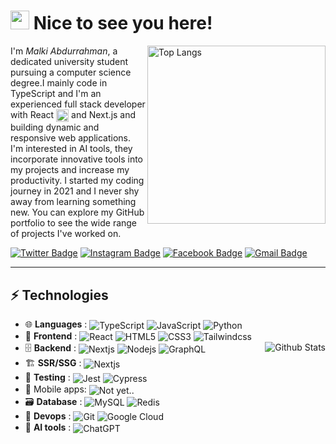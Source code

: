 # <img src="https://media.giphy.com/media/v1.Y2lkPTc5MGI3NjExNDFhZmFmZWEyZGM1MTQ2ZTUyMjNhZmZmODU3NjdiMWNmZGI4MzFmOCZlcD12MV9pbnRlcm5hbF9naWZzX2dpZklkJmN0PXM/BClfp8V6mQyhzof4gp/giphy.gif" width="30"> Nice to see you here!

<img src="https://github-readme-stats.vercel.app/api/top-langs/?username=malkiii&hide=python&layout=pie&theme=radical" alt="Top Langs" width=285 align=right />

I'm _Malki Abdurrahman_, a dedicated university student pursuing a computer science degree.I mainly code in TypeScript and I'm an experienced full stack developer with React <img src="https://img.uxwing.com/wp-content/themes/uxwing/download/brands-social-media/react-js-icon.svg" alt="React" width=20 align=center /> and Next.js and building dynamic and responsive web applications. I'm interested in AI tools, they incorporate innovative tools into my projects and increase my productivity. I started my coding journey in 2021 and I never shy away from learning something new. You can explore my GitHub portfolio to see the wide range of projects I've worked on.

[![Twitter Badge](https://img.shields.io/badge/-@MalkiAbduu-1d9bf0?style=flat-square&logo=twitter&logoColor=white&link=https://twitter.com/MalkiAbduu)](https://twitter.com/MalkiAbduu)
[![Instagram Badge](https://img.shields.io/badge/-malkiabduu-ff0d5f?style=flat-square&logo=instagram&logoColor=white&link=https://www.instagram.com/malkiabduu)](https://www.instagram.com/malkiabduu)
[![Facebook Badge](https://img.shields.io/badge/-Malki_abdo-1877F2?style=flat-square&logo=facebook&logoColor=white&link=https://web.facebook.com/malkiabduu)](https://web.facebook.com/malkiabduu)
[![Gmail Badge](https://img.shields.io/badge/-malki.abdurrahmane@gmail.com-c92621?style=flat-square&logo=gmail&logoColor=white&link=mailto:malki.abdurrahmane@gmail.com)](mailto:malki.abdurrahmane@gmail.com)

---

## ⚡ Technologies

- 🌐 **Languages** : <img src="https://img.shields.io/badge/-TypeScript-007ACC?style=flat-square&logoColor=white&logo=typescript" alt="TypeScript" align=center /> <img src="https://img.shields.io/badge/-JavaScript-black?style=flat-square&logo=javascript" alt="JavaScript" align=center /> <img src="https://img.shields.io/badge/-Python-2b5b84?style=flat-square&logoColor=ffd343&logo=Python" alt="Python" align=center />
- 🎨 **Frontend** : <img src="https://img.shields.io/badge/-React-23272f?style=flat-square&logo=react" alt="React" align=center /> <img src="https://img.shields.io/badge/-HTML5-E34F26?style=flat-square&logo=html5&logoColor=white" alt="HTML5" align=center /> <img src="https://img.shields.io/badge/-CSS3-1572B6?style=flat-square&logo=css3" alt="CSS3" align=center /> <img src="https://img.shields.io/badge/-Tailwindcss-0f172a?style=flat-square&logo=tailwindcss" alt="Tailwindcss" align=center />
- 🗄️ **Backend** : <img src="https://img.shields.io/badge/-Next.js-black?style=flat-square&logo=next.js" alt="Nextjs" align=center /> <img src="https://img.shields.io/badge/-Nodejs-7dac36?style=flat-square&logoColor=white&logo=Node.js" alt="Nodejs" align=center /> <img src="https://img.shields.io/badge/-GraphQL-E10098?style=flat-square&logo=graphql" alt="GraphQL" align=center />
<img src="https://github-readme-stats.vercel.app/api?username=malkiii&count_private=true&show_icons=true&include_all_commits=true&theme=radical" alt="Github Stats" align=right /><br>
- 🏗️ **SSR/SSG** : <img src="https://img.shields.io/badge/-Next.js-black?style=flat-square&logo=next.js" alt="Nextjs" align=center />
- 🧪 **Testing** : <img src="https://img.shields.io/badge/-Jest-99425b?style=flat-square&logo=jest" alt="Jest" align=center /> <img src="https://img.shields.io/badge/-Cypress-black?style=flat-square&logo=cypress" alt="Cypress" align=center />
- 📱 Mobile apps: <img src="https://img.shields.io/badge/-404_Not_yet..-purple?style=flat-square" alt="Not yet.." align=center />
- 🗃️ **Database** : <img src="https://img.shields.io/badge/-MySQL-white?style=flat-square&logo=mysql" alt="MySQL" align=center /> <img src="https://img.shields.io/badge/-Redis-dd392b?style=flat-square&logoColor=white&logo=Redis" alt="Redis" align=center />
- 🚀 **Devops** : <img src="https://img.shields.io/badge/-Git-efefe7?style=flat-square&logo=git" alt="Git" align=center /> <img src="https://img.shields.io/badge/Google%20Cloud-black?style=flat-square&logo=google-cloud" alt="Google Cloud" align=center />
- 🤖 **AI tools** : <img src="https://img.shields.io/badge/-ChatGPT-10a37f?style=flat-square&logo=openai" alt="ChatGPT" align=center />
